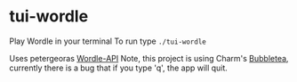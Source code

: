 # tui-wordle

Play Wordle in your terminal
To run type ```./tui-wordle```

Uses petergeoras [Wordle-API](https://github.com/petergeorgas/Wordle-API?tab=readme-ov-file)
Note, this project is using Charm's [Bubbletea](https://github.com/charmbracelet/bubbletea/tree/master), currently there is a bug that if you type 'q', the app will quit.
